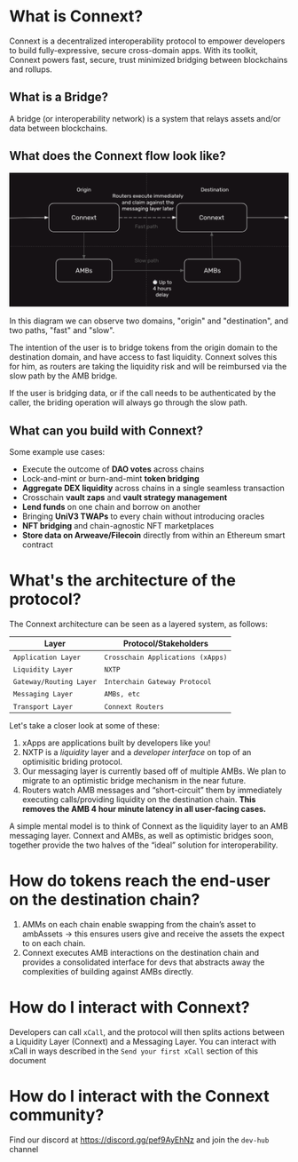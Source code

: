 # What is Connext?
Connext is a decentralized interoperability protocol to empower developers to build fully-expressive, secure cross-domain apps.
With its toolkit, Connext powers fast, secure, trust minimized bridging between blockchains and rollups.

## What is a Bridge?
A bridge (or interoperability network) is a system that relays assets and/or data between blockchains.


## What does the Connext flow look like?

![Connext Diagram](../assets/Connext_quick_overview.png "Title")

In this diagram we can observe two domains, "origin" and "destination", and two paths, "fast" and "slow".

The intention of the user is to bridge tokens from the origin domain to the destination domain, and have access to fast liquidity.
Connext solves this for him, as routers are taking the liquidity risk and will be reimbursed via the slow path by the AMB bridge.

If the user is bridging data, or if the call needs to be authenticated by the caller, the briding operation will always go through the slow path.
## What can you build with Connext?

Some example use cases:

- Execute the outcome of **DAO votes** across chains
- Lock-and-mint or burn-and-mint **token bridging**
- **Aggregate DEX liquidity** across chains in a single seamless transaction
- Crosschain **vault zaps** and **vault strategy management**
- **Lend funds** on one chain and borrow on another
- Bringing **UniV3 TWAPs** to every chain without introducing oracles
- **NFT bridging** and chain-agnostic NFT marketplaces
- **Store data on Arweave/Filecoin** directly from within an Ethereum smart contract

# What's the architecture of the protocol?

The Connext architecture can be seen as a layered system, as follows:

| Layer                   | Protocol/Stakeholders             |
| ----------------------- | --------------------------------- |
| `Application Layer`     | `Crosschain Applications (xApps)` |
| `Liquidity Layer`       | `NXTP`                            |
| `Gateway/Routing Layer` | `Interchain Gateway Protocol`     |
| `Messaging Layer`       | `AMBs, etc`                       |
| `Transport Layer`       | `Connext Routers`                 |


Let's take a closer look at some of these:

1. xApps are applications built by developers like you!
2. NXTP is a *liquidity* layer and a *developer interface* on top of an optimisitic briding protocol.
3. Our messaging layer is currently based off of multiple AMBs. We plan to migrate to an optimistic bridge mechanism in the near future.
4. Routers watch AMB messages and “short-circuit” them by immediately executing calls/providing liquidity on the destination chain. **This removes the AMB 4 hour minute latency in all user-facing cases.**

A simple mental model is to think of Connext as the liquidity layer to an AMB messaging layer. Connext and AMBs, as well as optimistic bridges soon, together provide the two halves of the “ideal” solution for interoperability.

# How do tokens reach the end-user on the destination chain?

1. AMMs on each chain enable swapping from the chain’s asset to ambAssets → this ensures users give and receive the assets the expect to on each chain.
2. Connext executes AMB interactions on the destination chain and provides a consolidated interface for devs that abstracts away the complexities of building against AMBs directly.

# How do I interact with Connext?

Developers can call `xCall`, and the protocol will then splits actions between a Liquidity Layer (Connext) and a Messaging Layer.
You can interact with xCall in ways described in the `Send your first xCall` section of this document

# How do I interact with the Connext community?
Find our discord at https://discord.gg/pef9AyEhNz and join the `dev-hub` channel